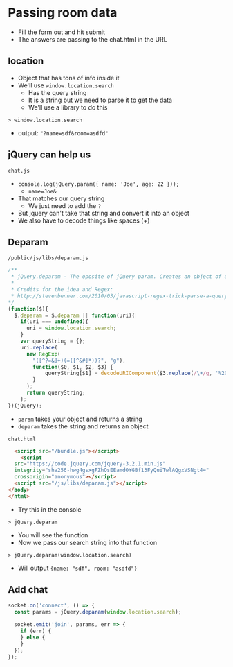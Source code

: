 # Passing room data
* Fill the form out and hit submit
* The answers are passing to the chat.html in the URL

## location
* Object that has tons of info inside it
* We'll use `window.location.search`
    - Has the query string
    - It is a string but we need to parse it to get the data
    - We'll use a library to do this

```
> window.location.search
```

* output: `"?name=sdf&room=asdfd"`

## jQuery can help us
`chat.js`

* `console.log(jQuery.param({ name: 'Joe', age: 22 }));`
    - `name=Joe&`
* That matches our query string
    - We just need to add the `?`
* But jquery can't take that string and convert it into an object
* We also have to decode things like spaces (+)

## Deparam
`/public/js/libs/deparam.js`

```js
/**
 * jQuery.deparam - The oposite of jQuery param. Creates an object of query string parameters.
 *
 * Credits for the idea and Regex:
 * http://stevenbenner.com/2010/03/javascript-regex-trick-parse-a-query-string-into-an-object/
*/
(function($){
  $.deparam = $.deparam || function(uri){
    if(uri === undefined){
      uri = window.location.search;
    }
    var queryString = {};
    uri.replace(
      new RegExp(
        "([^?=&]+)(=([^&#]*))?", "g"),
        function($0, $1, $2, $3) {
            queryString[$1] = decodeURIComponent($3.replace(/\+/g, '%20'));
        }
      );
      return queryString;
    };
})(jQuery);
```

* `param` takes your object and returns a string
* `deparam` takes the string and returns an object

`chat.html`

```html
  <script src="/bundle.js"></script>
    <script
  src="https://code.jquery.com/jquery-3.2.1.min.js"
  integrity="sha256-hwg4gsxgFZhOsEEamdOYGBf13FyQuiTwlAQgxVSNgt4="
  crossorigin="anonymous"></script> 
  <script src="/js/libs/deparam.js"></script>
</body>
</html>
```

* Try this in the console

`> jQuery.deparam`

* You will see the function
* Now we pass our search string into that function

`> jQuery.deparam(window.location.search)`

* Will output `{name: "sdf", room: "asdfd"}`

## Add chat
```js
socket.on('connect', () => {
  const params = jQuery.deparam(window.location.search);

  socket.emit('join', params, err => {
    if (err) {
    } else {
    }
  });
});
```



